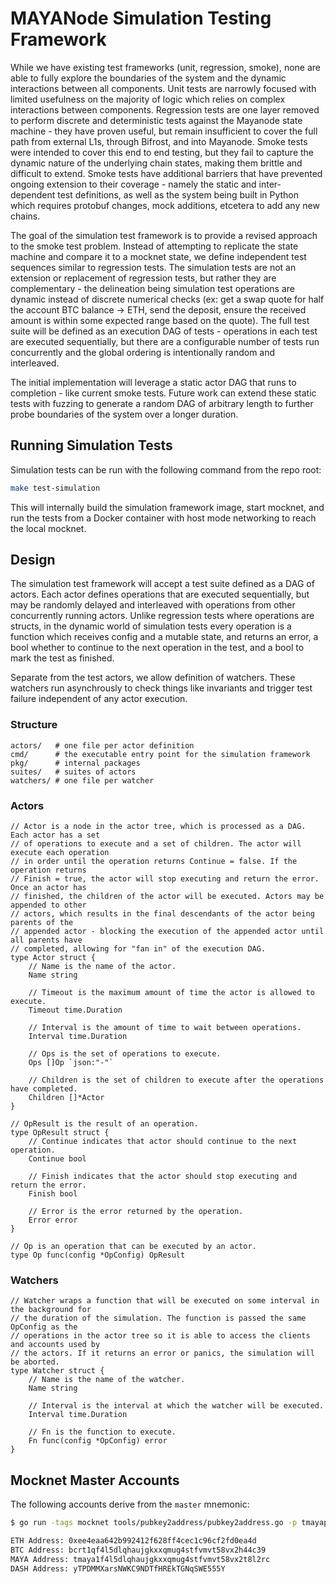 # MAYANode Simulation Testing Framework

While we have existing test frameworks (unit, regression, smoke), none are able to fully explore the boundaries of the system and the dynamic interactions between all components. Unit tests are narrowly focused with limited usefulness on the majority of logic which relies on complex interactions between components. Regression tests are one layer removed to perform discrete and deterministic tests against the Mayanode state machine - they have proven useful, but remain insufficient to cover the full path from external L1s, through Bifrost, and into Mayanode. Smoke tests were intended to cover this end to end testing, but they fail to capture the dynamic nature of the underlying chain states, making them brittle and difficult to extend. Smoke tests have additional barriers that have prevented ongoing extension to their coverage - namely the static and inter-dependent test definitions, as well as the system being built in Python which requires protobuf changes, mock additions, etcetera to add any new chains.

The goal of the simulation test framework is to provide a revised approach to the smoke test problem. Instead of attempting to replicate the state machine and compare it to a mocknet state, we define independent test sequences similar to regression tests. The simulation tests are not an extension or replacement of regression tests, but rather they are complementary - the delineation being simulation test operations are dynamic instead of discrete numerical checks (ex: get a swap quote for half the account BTC balance -> ETH, send the deposit, ensure the received amount is within some expected range based on the quote). The full test suite will be defined as an execution DAG of tests - operations in each test are executed sequentially, but there are a configurable number of tests run concurrently and the global ordering is intentionally random and interleaved.

The initial implementation will leverage a static actor DAG that runs to completion - like current smoke tests. Future work can extend these static tests with fuzzing to generate a random DAG of arbitrary length to further probe boundaries of the system over a longer duration.

## Running Simulation Tests

Simulation tests can be run with the following command from the repo root:

```bash
make test-simulation
```

This will internally build the simulation framework image, start mocknet, and run the tests from a Docker container with host mode networking to reach the local mocknet.

## Design

The simulation test framework will accept a test suite defined as a DAG of actors. Each actor defines operations that are executed sequentially, but may be randomly delayed and interleaved with operations from other concurrently running actors. Unlike regression tests where operations are structs, in the dynamic world of simulation tests every operation is a function which receives config and a mutable state, and returns an error, a bool whether to continue to the next operation in the test, and a bool to mark the test as finished.

Separate from the test actors, we allow definition of watchers. These watchers run asynchrously to check things like invariants and trigger test failure independent of any actor execution.

### Structure

```none
actors/   # one file per actor definition
cmd/      # the executable entry point for the simulation framework
pkg/      # internal packages
suites/   # suites of actors
watchers/ # one file per watcher
```

### Actors

```golang
// Actor is a node in the actor tree, which is processed as a DAG. Each actor has a set
// of operations to execute and a set of children. The actor will execute each operation
// in order until the operation returns Continue = false. If the operation returns
// Finish = true, the actor will stop executing and return the error. Once an actor has
// finished, the children of the actor will be executed. Actors may be appended to other
// actors, which results in the final descendants of the actor being parents of the
// appended actor - blocking the execution of the appended actor until all parents have
// completed, allowing for "fan in" of the execution DAG.
type Actor struct {
	// Name is the name of the actor.
	Name string

	// Timeout is the maximum amount of time the actor is allowed to execute.
	Timeout time.Duration

	// Interval is the amount of time to wait between operations.
	Interval time.Duration

	// Ops is the set of operations to execute.
	Ops []Op `json:"-"`

	// Children is the set of children to execute after the operations have completed.
	Children []*Actor
}

// OpResult is the result of an operation.
type OpResult struct {
	// Continue indicates that actor should continue to the next operation.
	Continue bool

	// Finish indicates that the actor should stop executing and return the error.
	Finish bool

	// Error is the error returned by the operation.
	Error error
}

// Op is an operation that can be executed by an actor.
type Op func(config *OpConfig) OpResult
```

### Watchers

```golang
// Watcher wraps a function that will be executed on some interval in the background for
// the duration of the simulation. The function is passed the same OpConfig as the
// operations in the actor tree so it is able to access the clients and accounts used by
// the actors. If it returns an error or panics, the simulation will be aborted.
type Watcher struct {
	// Name is the name of the watcher.
	Name string

	// Interval is the interval at which the watcher will be executed.
	Interval time.Duration

	// Fn is the function to execute.
	Fn func(config *OpConfig) error
}
```

## Mocknet Master Accounts

The following accounts derive from the `master` mnemonic:

```bash
$ go run -tags mocknet tools/pubkey2address/pubkey2address.go -p tmayapub1addwnpepqwutw9cpacdkgnduh7e6cgd8ar7v5rgqkemxffuxdauzw3nlfq7sxtymlzs

ETH Address: 0xee4eaa642b992412f628ff4cec1c96cf2fd0ea4d
BTC Address: bcrt1qf4l5dlqhaujgkxxqmug4stfvmvt58vx2h44c39
MAYA Address: tmaya1f4l5dlqhaujgkxxqmug4stfvmvt58vx2t8l2rc
DASH Address: yTPDMMXarsNWKC9NDTfHREkTGNqSWE555Y
```
